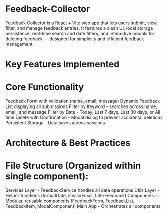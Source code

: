 # Feedback-Collector
Feedback Collector is a React + Vite web app that lets users submit, view, filter, and manage feedback entries. It features a clean UI, local storage persistence, real-time search and date filters, and interactive modals for deleting feedback — designed for simplicity and efficient feedback management.
# Key Features Implemented
  # Core Functionality
Feedback Form with validation (name, email, message)
Dynamic Feedback List displaying all submissions
Filter by Keyword - searches across name, email, and message
Filter by Date - Today, Last 7 days, Last 30 days, or All time
Delete with Confirmation - Modal dialog to prevent accidental deletions
Persistent Storage - Data saves across sessions

# Architecture & Best Practices
  # File Structure (Organized within single component):
Services Layer - FeedbackService handles all data operations
Utils Layer - Helper functions (formatDate, isValidEmail, filterFeedback)
Components - Modular, reusable components (FeedbackForm, FeedbackList, FeedbackItem, ModalComponent)
Main App - Orchestrates all components
